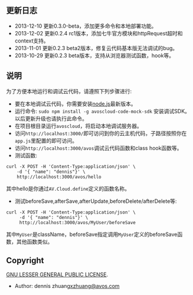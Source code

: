 ## 更新日志

* 2013-12-10 更新0.3.0-beta，添加更多命令和本地部署功能。
* 2013-12-02 更新0.2.4 rc1版本，添加七牛官方模块和httpRequest超时和context支持。
* 2013-11-01 更新0.2.3 beta2版本，修复云代码基本版无法调试的bug。
* 2013-10-29 更新0.2.3 beta版本，支持从浏览器测试函数，hook等。

## 说明

为了方便本地运行和调试云代码，请遵照下列步骤进行:

* 要在本地调试云代码，你需要安装[node.js](http://nodejs.org)最新版本。
* 运行命令: `sudo npm install -g avoscloud-code-mock-sdk` 安装调试SDK。以后更新升级也请执行此命令。
* 在项目根目录运行`avoscloud`，将启动本地调试服务器。
* 访问`http://localhost:3000/`即可访问到你的云主机代码，子路径按照你在`app.js`里配置的即可访问。
* 访问`http://localhost:3000/avos`调试云代码函数和class hook函数等。
* 测试函数:

```
curl -X POST -H 'Content-Type:application/json' \
    -d '{ "name": "dennis"}' \
    http://localhost:3000/avos/hello
```
其中hello是你通过`AV.Cloud.define`定义的函数名称。

* 测试beforeSave,afterSave,afterUpdate,beforeDelete/afterDelete等:

```
curl -X POST -H 'Content-Type:application/json' \
     -d '{ "name": "dennis"}' \
	 http://localhost:3000/avos/MyUser/beforeSave
```
其中`MyUser`是className，beforeSave指定调用`MyUser`定义的beforeSave函数，其他函数类似。

## Copyright

[GNU LESSER GENERAL PUBLIC LICENSE](https://www.gnu.org/licenses/lgpl.html).

* Author:  dennis zhuang<xzhuang@avos.com>
